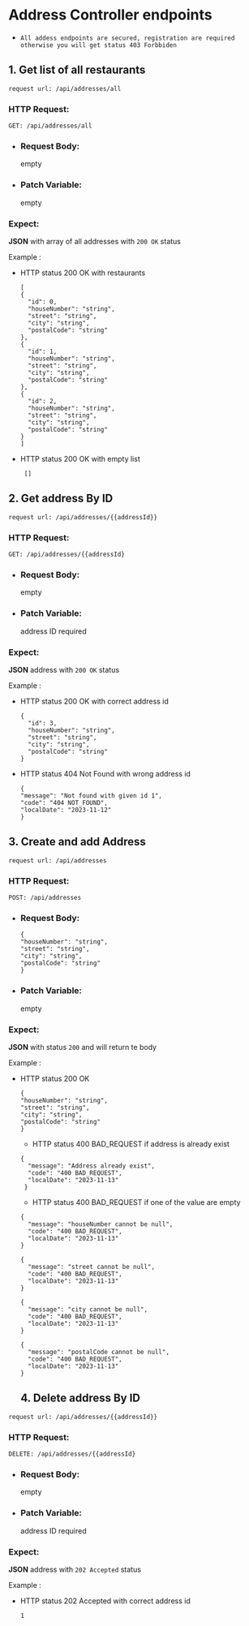 # Address Controller endpoints

* `All addess endpoints are secured, registration are required otherwise you will get status 403 Forbbiden`

## 1. Get list of all restaurants

`request url: /api/addresses/all`

### HTTP Request:

`GET: /api/addresses/all`

* ### Request Body:
  empty

* ### Patch Variable:
  empty

### Expect:

**JSON** with array of all addresses with `200 OK` status

Example :

* HTTP status 200 OK with restaurants
  ```
  [
  {
    "id": 0,
    "houseNumber": "string",
    "street": "string",
    "city": "string",
    "postalCode": "string"
  },
  {
    "id": 1,
    "houseNumber": "string",
    "street": "string",
    "city": "string",
    "postalCode": "string"
  },
  {
    "id": 2,
    "houseNumber": "string",
    "street": "string",
    "city": "string",
    "postalCode": "string"
  }
  ]
  ```
* HTTP status 200 OK with empty list

  ```
   []
  ```

## 2. Get address By ID

`request url: /api/addresses/{{addressId}}`

### HTTP Request:

`GET: /api/addresses/{{addressId}`

* ### Request Body:
  empty

* ### Patch Variable:
  address ID required

### Expect:

**JSON**  address with `200 OK` status

Example :

* HTTP status 200 OK with correct address id
  ```
  {
    "id": 3,
    "houseNumber": "string",
    "street": "string",
    "city": "string",
    "postalCode": "string"
  }
  ```
* HTTP status 404 Not Found with wrong address id

  ```
  {
  "message": "Not found with given id 1",
  "code": "404 NOT_FOUND",
  "localDate": "2023-11-12"
  }
  ```

## 3. Create and add Address

`request url: /api/addresses`

### HTTP Request:

`POST: /api/addresses`

* ### Request Body:
  ```
  {
  "houseNumber": "string",
  "street": "string",
  "city": "string",
  "postalCode": "string"
  } 
  ```

* ### Patch Variable:
  empty

### Expect:

**JSON** with status `200` and will return te body

Example :

* HTTP status 200 OK
  ```
  {
  "houseNumber": "string",
  "street": "string",
  "city": "string",
  "postalCode": "string"
  } 
  ```
    * HTTP status 400 BAD_REQUEST if address is already exist

  ```
  {
    "message": "Address already exist",
    "code": "400 BAD_REQUEST",
    "localDate": "2023-11-13"
   }
  ```
    * HTTP status 400 BAD_REQUEST if one of the value are empty

  ```
  {
    "message": "houseNumber cannot be null",
    "code": "400 BAD_REQUEST",
    "localDate": "2023-11-13"
  }
  
  {
    "message": "street cannot be null",
    "code": "400 BAD_REQUEST",
    "localDate": "2023-11-13"
  }
  
  {
    "message": "city cannot be null",
    "code": "400 BAD_REQUEST",
    "localDate": "2023-11-13"
  }
  
  {
    "message": "postalCode cannot be null",
    "code": "400 BAD_REQUEST",
    "localDate": "2023-11-13"
  }
  ``` 
  ## 4. Delete address By ID

`request url: /api/addresses/{{addressId}}`

### HTTP Request:

`DELETE: /api/addresses/{{addressId}`

* ### Request Body:
  empty

* ### Patch Variable:
  address ID required

### Expect:

**JSON**  address with `202 Accepted` status

Example :

* HTTP status 202 Accepted with correct address id
  ```
  1
  ```
  
  